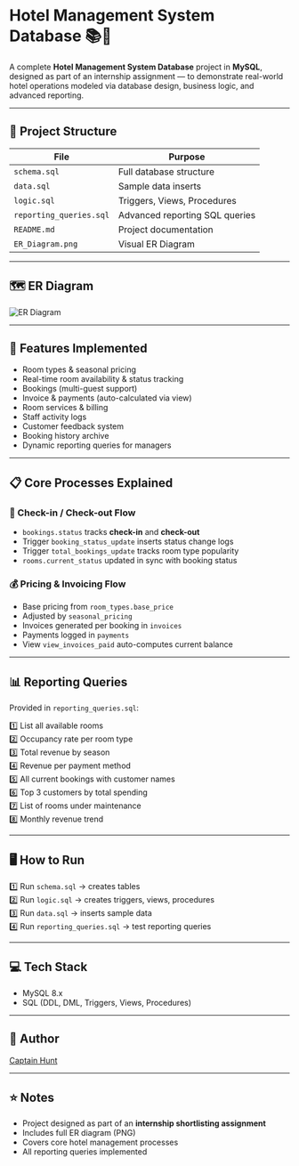 # Hotel Management System Database 📚🏨

A complete **Hotel Management System Database** project in **MySQL**, designed as part of an internship assignment — to demonstrate real-world hotel operations modeled via database design, business logic, and advanced reporting.

---

## 📂 Project Structure

| File                    | Purpose                          |
|-------------------------|----------------------------------|
| `schema.sql`            | Full database structure           |
| `data.sql`              | Sample data inserts               |
| `logic.sql`             | Triggers, Views, Procedures       |
| `reporting_queries.sql` | Advanced reporting SQL queries    |
| `README.md`             | Project documentation             |
| `ER_Diagram.png`        | Visual ER Diagram                 |

---

## 🗺️ ER Diagram

![ER Diagram](hote_management_sys_ER.png)


---

## 🚀 Features Implemented

- Room types & seasonal pricing
- Real-time room availability & status tracking
- Bookings (multi-guest support)
- Invoice & payments (auto-calculated via view)
- Room services & billing
- Staff activity logs
- Customer feedback system
- Booking history archive
- Dynamic reporting queries for managers

---

## 📋 Core Processes Explained

### 🏨 Check-in / Check-out Flow

- `bookings.status` tracks **check-in** and **check-out**  
- Trigger `booking_status_update` inserts status change logs  
- Trigger `total_bookings_update` tracks room type popularity  
- `rooms.current_status` updated in sync with booking status

### 💰 Pricing & Invoicing Flow

- Base pricing from `room_types.base_price`  
- Adjusted by `seasonal_pricing`  
- Invoices generated per booking in `invoices`  
- Payments logged in `payments`  
- View `view_invoices_paid` auto-computes current balance

---

## 📊 Reporting Queries

Provided in `reporting_queries.sql`:

1️⃣ List all available rooms  
2️⃣ Occupancy rate per room type  
3️⃣ Total revenue by season  
4️⃣ Revenue per payment method  
5️⃣ All current bookings with customer names  
6️⃣ Top 3 customers by total spending  
7️⃣ List of rooms under maintenance  
8️⃣ Monthly revenue trend  

---

## 🖥️ How to Run

1️⃣ Run `schema.sql` → creates tables  
2️⃣ Run `logic.sql` → creates triggers, views, procedures  
3️⃣ Run `data.sql` → inserts sample data  
4️⃣ Run `reporting_queries.sql` → test reporting queries  

---

## 💻 Tech Stack

- MySQL 8.x  
- SQL (DDL, DML, Triggers, Views, Procedures)

---

## 🚀 Author

[Captain Hunt](https://github.com/yourusername)

---

## ⭐️ Notes

- Project designed as part of an **internship shortlisting assignment**  
- Includes full ER diagram (PNG)  
- Covers core hotel management processes  
- All reporting queries implemented  
